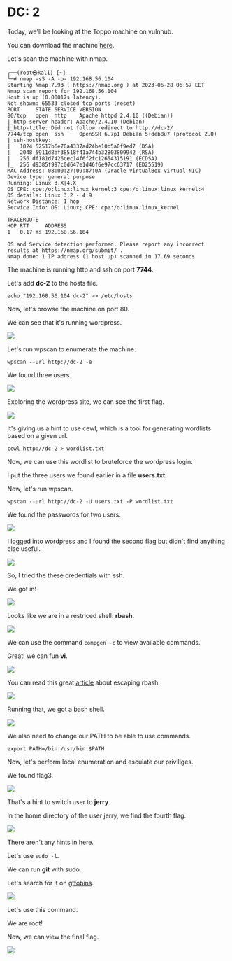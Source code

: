 <h1>DC: 2</h1>

Today, we'll be looking at the Toppo machine on vulnhub.

You can download the machine [here](https://www.vulnhub.com/entry/dc-2,311/).

Let's scan the machine with nmap.
```
┌──(root㉿kali)-[~]
└─# nmap -sS -A -p- 192.168.56.104
Starting Nmap 7.93 ( https://nmap.org ) at 2023-06-28 06:57 EET
Nmap scan report for 192.168.56.104
Host is up (0.00017s latency).
Not shown: 65533 closed tcp ports (reset)
PORT     STATE SERVICE VERSION
80/tcp   open  http    Apache httpd 2.4.10 ((Debian))
|_http-server-header: Apache/2.4.10 (Debian)
|_http-title: Did not follow redirect to http://dc-2/
7744/tcp open  ssh     OpenSSH 6.7p1 Debian 5+deb8u7 (protocol 2.0)
| ssh-hostkey: 
|   1024 52517b6e70a4337ad24be10b5a0f9ed7 (DSA)
|   2048 5911d8af38518f41a744b32803809942 (RSA)
|   256 df181d7426cec14f6f2fc12654315191 (ECDSA)
|_  256 d9385f997c0d647e1d46f6e97cc63717 (ED25519)
MAC Address: 08:00:27:09:87:0A (Oracle VirtualBox virtual NIC)
Device type: general purpose
Running: Linux 3.X|4.X
OS CPE: cpe:/o:linux:linux_kernel:3 cpe:/o:linux:linux_kernel:4
OS details: Linux 3.2 - 4.9
Network Distance: 1 hop
Service Info: OS: Linux; CPE: cpe:/o:linux:linux_kernel

TRACEROUTE
HOP RTT     ADDRESS
1   0.17 ms 192.168.56.104

OS and Service detection performed. Please report any incorrect results at https://nmap.org/submit/ .
Nmap done: 1 IP address (1 host up) scanned in 17.69 seconds
```
The machine is running http and ssh on port **7744**.

Let's add **dc-2** to the hosts file.

```echo "192.168.56.104 dc-2" >> /etc/hosts```

Now, let's browse the machine on port 80.

We can see that it's running wordpress.

![](pics/pic1.png)

Let's run wpscan to enumerate the machine.

```wpscan --url http://dc-2 -e```

We found three users.

![](pics/pic2.png)

Exploring the wordpress site, we can see the first flag.

![](pics/pic3.png)

It's giving us a hint to use cewl, which is a tool for generating wordlists based on a given url.

```cewl http://dc-2 > wordlist.txt```

Now, we can use this wordlist to bruteforce the wordpress login.

I put the three users we found earlier in a file **users.txt**.

Now, let's run wpscan.

```wpscan --url http://dc-2 -U users.txt -P wordlist.txt```

We found the passwords for two users.

![](pics/pic5.png)

I logged into wordpress and I found the second flag but didn't find anything else useful.

![](pics/pic12.png)

So, I tried the these credentials with ssh.

We got in!

![](pics/pic6.png)

Looks like we are in a restriced shell: **rbash**.

![](pics/pic7.png)

We can use the command ``compgen -c`` to view available commands.

Great! we can fun **vi**.

![](pics/pic8.png)

You can read this great [article](https://www.hacknos.com/rbash-escape-rbash-restricted-shell-escape/) about escaping rbash.

![](pics/pic9.png)

Running that, we got a bash shell.

![](pics/pic10.png)

We also need to change our PATH to be able to use commands.

```export PATH=/bin:/usr/bin:$PATH```

Now, let's perform local enumeration and esculate our priviliges.

We found flag3.

![](pics/pic11.png)

That's a hint to switch user to **jerry**.

In the home directory of the user jerry, we find the fourth flag.


![](pics/pic13.png)

There aren't any hints in here.

Let's use ```sudo -l```.

We can run **git** with sudo.

Let's search for it on [gtfobins](https://gtfobins.github.io).

![](pics/pic14.png)

Let's use this command.

We are root!

Now, we can view the final flag.

![](pics/pic15.png)